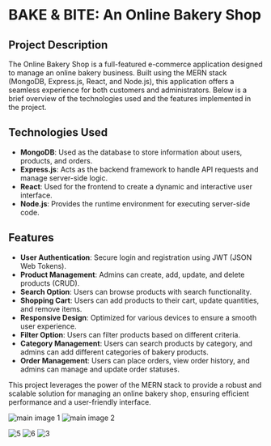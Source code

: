 # BAKE & BITE: An Online Bakery Shop

## Project Description

The Online Bakery Shop is a full-featured e-commerce application designed to manage an online bakery business. Built using the MERN stack (MongoDB, Express.js, React, and Node.js), this application offers a seamless experience for both customers and administrators. Below is a brief overview of the technologies used and the features implemented in the project.

## Technologies Used

- **MongoDB**: Used as the database to store information about users, products, and orders.
- **Express.js**: Acts as the backend framework to handle API requests and manage server-side logic.
- **React**: Used for the frontend to create a dynamic and interactive user interface.
- **Node.js**: Provides the runtime environment for executing server-side code.

## Features

- **User Authentication**: Secure login and registration using JWT (JSON Web Tokens).
- **Product Management**: Admins can create, add, update, and delete products (CRUD).
- **Search Option**: Users can browse products with search functionality.
- **Shopping Cart**: Users can add products to their cart, update quantities, and remove items.
- **Responsive Design**: Optimized for various devices to ensure a smooth user experience.
- **Filter Option**: Users can filter products based on different criteria.
- **Category Management**: Users can search products by category, and admins can add different categories of bakery products.
- **Order Management**: Users can place orders, view order history, and admins can manage and update order statuses.

This project leverages the power of the MERN stack to provide a robust and scalable solution for managing an online bakery shop, ensuring efficient performance and a user-friendly interface.

![main image 1](https://github.com/FahadKhanRaj/Bake-and-Eat/assets/91188743/aa275006-cf16-4ffd-bc3e-37fe59454cc9)
![main image 2](https://github.com/FahadKhanRaj/Bake-and-Eat/assets/91188743/4f0efb22-8483-4ec9-82d4-2d83ae416264)

![5](https://github.com/FahadKhanRaj/Bake-and-Eat/assets/91188743/75cfd259-113d-4cf1-bd18-de6df37217a5)
![6](https://github.com/FahadKhanRaj/Bake-and-Eat/assets/91188743/6807ff06-6846-4672-9ae1-55d1c5b21fc8)
![3](https://github.com/FahadKhanRaj/Bake-and-Eat/assets/91188743/3a29da90-6a4c-4117-8e10-4be6ddbdbf7e)

